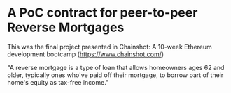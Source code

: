# A PoC contract for peer-to-peer Reverse Mortgages

This was the final project presented in Chainshot: A 10-week Ethereum development bootcamp (https://www.chainshot.com/)

"A reverse mortgage is a type of loan that allows homeowners ages 62 and older, typically ones who've paid off their mortgage, to borrow part of their home's equity as tax-free income."
